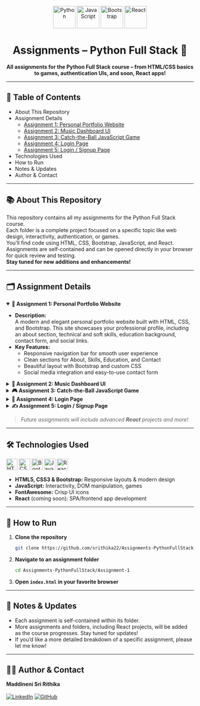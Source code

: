 <!-- Banner or Logo (optional) -->
<p align="center">
  <img src="https://cdn.jsdelivr.net/gh/devicons/devicon/icons/python/python-original.svg" height="60" alt="Python" />
  <img src="https://cdn.jsdelivr.net/gh/devicons/devicon/icons/javascript/javascript-original.svg" height="60" alt="JavaScript"/>
  <img src="https://cdn.jsdelivr.net/gh/devicons/devicon/icons/bootstrap/bootstrap-original.svg" height="60" alt="Bootstrap"/>
  <img src="https://cdn.jsdelivr.net/gh/devicons/devicon/icons/react/react-original.svg" height="60" alt="React"/>
</p>

<h1 align="center">Assignments – Python Full Stack 🚀</h1>
<p align="center">
  <b>All assignments for the Python Full Stack course – from HTML/CSS basics to games, authentication UIs, and soon, React apps!</b>
</p>

---

## 📑 Table of Contents

- About This Repository
- Assignment Details
  - [Assignment 1: Personal Portfolio Website](Assignment-1/)
  - [Assignment 2: Music Dashboard UI](Assignment-2/)
  - [Assignment 3: Catch-the-Ball JavaScript Game](Assignment-3/)
  - [Assignment 4: Login Page](Assignment-4/)
  - [Assignment 5: Login / Signup Page](Assignment-5/)
- Technologies Used
- How to Run
- Notes & Updates
- Author & Contact

---

## 📚 About This Repository

This repository contains all my assignments for the Python Full Stack course.  
Each folder is a complete project focused on a specific topic like web design, interactivity, authentication, or games.  
You’ll find code using HTML, CSS, Bootstrap, JavaScript, and React.  
Assignments are self-contained and can be opened directly in your browser for quick review and testing.  
**Stay tuned for new additions and enhancements!**


---

## 🗂 Assignment Details

<details open>
<summary><strong>📝 Assignment 1: Personal Portfolio Website</strong></summary>

- **Description:**  
  A modern and elegant personal portfolio website built with HTML, CSS, and Bootstrap. This site showcases your professional profile, including an about section, technical and soft skills, education background, contact form, and social links.
- **Key Features:**
  - Responsive navigation bar for smooth user experience
  - Clean sections for About, Skills, Education, and Contact
  - Beautiful layout with Bootstrap and custom CSS
  - Social media integration and easy-to-use contact form

</details>

<details>
<summary><strong>🎵 Assignment 2: Music Dashboard UI</strong></summary>

- **Description:**  
  An attractive music dashboard inspired by leading music streaming platforms. Built with HTML, CSS, Bootstrap, and FontAwesome, it demonstrates advanced UI layout and card-based design.
- **Key Features:**
  - Sidebar for playlists and podcasts
  - Main area showcasing trending songs and popular artists
  - Horizontally scrollable cards for music discovery
  - Custom-styled scrollbars and interactive UI elements

</details>

<details>
<summary><strong>🎮 Assignment 3: Catch-the-Ball JavaScript Game</strong></summary>

- **Description:**  
  An engaging browser-based game where players control a character to catch falling balls. The game is built using HTML, CSS, and JavaScript, and it progressively increases in difficulty.
- **Key Features:**
  - Supports keyboard, mouse, and touch controls for accessibility
  - Real-time scoring, high score tracking (with localStorage), and lives system
  - Responsive game area with sound effects for player feedback
  - Game over and restart screens for replayability

</details>

<details>
<summary><strong>🔐 Assignment 4: Login Page</strong></summary>

- **Description:**  
  A clean and user-friendly login page that uses HTML, CSS, Bootstrap, and JavaScript for front-end validation and enhanced user experience.
- **Key Features:**
  - Username and password fields with show/hide password option
  - Inline display for error and success messages
  - Accessible, mobile-friendly, and visually appealing design
  - Bootstrap-powered layout for fast and reliable styling

</details>

<details>
<summary><strong>✍️ Assignment 5: Login / Signup Page</strong></summary>

- **Description:**  
  A simple yet functional login and signup interface using HTML, CSS, Bootstrap, and JavaScript. This project handles basic client-side registration and authentication.
- **Key Features:**
  - Separate flows for signup and login
  - Form validation and user feedback messages
  - User data managed in browser local storage
  - Clean and responsive UI for seamless user interaction

</details>

> _Future assignments will include advanced **React** projects and more!_

---

## 🛠️ Technologies Used

<p>
  <img src="https://cdn.jsdelivr.net/gh/devicons/devicon/icons/html5/html5-original.svg" height="30" alt="HTML5" />
  <img src="https://cdn.jsdelivr.net/gh/devicons/devicon/icons/css3/css3-original.svg" height="30" alt="CSS3" />
  <img src="https://cdn.jsdelivr.net/gh/devicons/devicon/icons/bootstrap/bootstrap-original.svg" height="30" alt="Bootstrap" />
  <img src="https://cdn.jsdelivr.net/gh/devicons/devicon/icons/javascript/javascript-original.svg" height="30" alt="JavaScript"/>
  <img src="https://cdn.jsdelivr.net/gh/devicons/devicon/icons/react/react-original.svg" height="30" alt="React"/>
</p>

- **HTML5, CSS3 & Bootstrap:** Responsive layouts & modern design
- **JavaScript:** Interactivity, DOM manipulation, games
- **FontAwesome:** Crisp UI icons
- **React** (coming soon): SPA/frontend app development

---

## 🚦 How to Run

1. **Clone the repository**
   ```bash
   git clone https://github.com/srithika22/Assignments-PythonFullStack.git
   ```
2. **Navigate to an assignment folder**
   ```bash
   cd Assignments-PythonFullStack/Assignment-1
   ```
3. **Open `index.html` in your favorite browser**

---

## 📢 Notes & Updates

- Each assignment is self-contained within its folder.
- More assignments and folders, including React projects, will be added as the course progresses. Stay tuned for updates!
- If you’d like a more detailed breakdown of a specific assignment, please let me know!

---

## 🙋‍♀️ Author & Contact

<p >
  <b>Maddineni Sri Rithika</b><br><br>
  <a href="https://www.linkedin.com/in/sri-rithika-9b113932a/"><img src="https://img.shields.io/badge/LinkedIn-blue?logo=linkedin&logoColor=white" alt="LinkedIn" /></a>
  <a href="https://github.com/srithika22"><img src="https://img.shields.io/badge/GitHub-333?logo=github&logoColor=white" alt="GitHub" /></a>
</p>

